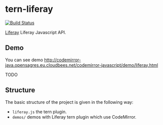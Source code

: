 tern-liferay
===========

[![Build Status](https://secure.travis-ci.org/angelozerr/tern-liferay.png)](http://travis-ci.org/angelozerr/tern-liferay)

[Liferay](https://www.liferay.com/fr/community/wiki/-/wiki/Main/Liferay+JavaScript+API) Liferay Javascript API.


## Demo

You can see demo http://codemirror-java.opensagres.eu.cloudbees.net/codemirror-javascript/demo/liferay.html

TODO


## Structure

The basic structure of the project is given in the following way:

* `liferay.js` the tern plugin.
* `demos/` demos with Liferay tern plugin which use CodeMirror.
